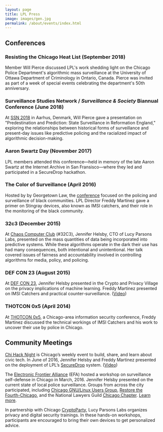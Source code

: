 ```yaml
---
layout: page
title: LPL Press
image: images/gen.jpg
permalink: /about/events/index.html
---
```


## Conferences

### Resisting the Chicago Heat List (September 2018)
Member Will Pierce discussed LPL's work shedding light on the Chicago Police Department's algorithmic mass surveillance at the University of Ottawa Department of Criminology in Ontario, Canada. Pierce was invited as part of a week of special events celebrating the department's 50th anniversary.

### Surveillance Studies Network / *Surveillance & Society* Biannual Conference (June 2018)
At [SSN 2018](http://conferences.au.dk/ssn2018/) in Aarhus, Denmark, Will Pierce gave a presentation on "Predestination and Prediction: State Surveillance in Reformation England," exploring the relationships between historical forms of surveillance and present-day issues like predictive policing and the racialized impact of algorithmic decision-making.

### Aaron Swartz Day (November 2017)
LPL members attended this conference—held in memory of the late Aaron Swartz at the Internet Archive in San Fransisco—where they led and participated in a SecureDrop hackathon.

### The Color of Surveillance (April 2016)
Hosted by by Georgetown Law, the [conference](https://www.law.georgetown.edu/academics/centers-institutes/privacy-technology/events/index.cfm) focused on the policing and surveillance of black communities. LPL Director Freddy Martinez gave a primer on Stingray devices, also known as IMSI catchers, and their role in the monitoring of the black community.

### 32c3 (December 2015)
At [Chaos Computer Club](https://events.ccc.de/category/32c3/) (#32C3), Jennifer Helsby, CTO of Lucy Parsons Labs, presented on the mass quantities of data being incorporated into predictive systems. While these algorithms operate in the dark their use has had many consequences, both intentional and unintentional. Her talk covered issues of fairness and accountability involved in controlling algorithms for media, policy, and policing.

### DEF CON 23 (August 2015)
At [DEF CON 23](https://www.defcon.org/), Jennifer Helsby presented in the Crypto and Privacy Village on the privacy implications of machine learning. Freddy Martinez presented on IMSI Catchers and practical counter-surveillance. ([Video](https://www.youtube.com/embed/JyTb5mJOYLo))

### THOTCON 0x5 (April 2014)
At [THOTCON 0x5](http://thotcon.org/), a Chicago-area information security conference, Freddy Martinez discussed the technical workings of IMSI Catchers and his work to uncover their use by police in Chicago.

## Community Meetings

[Chi Hack Night](https://chihacknight.org/) is Chicago’s weekly event to build, share, and learn about civic tech. In June of 2016, Jennifer Helsby and Freddy Martinez presented on the deployment of LPL’s [SecureDrop](/securedrop) system. ([Video](https://www.youtube.com/watch?v=XKY_Sgv9ej8))

The [Electronic Frontier Alliance](https://www.eff.org/electronic-frontier-alliance) (EFA) hosted a workshop on surveillance self-defense in Chicago in March, 2016. Jennifer Helsby presented on the current state of local police surveillance. Groups from across the city participated, including [Chicago GNU/Linux Users Group](https://chicagolug.org/), [Restore the Fourth-Chicago](http://rt4chicago.com/index.html), and the National Lawyers Guild [Chicago Chapter](http://nlgchicago.org/). [Learn more](https://www.eff.org/deeplinks/2016/04/community-groups-come-together-across-us-promote-digital-rights).

In partnership with Chicago [CryptoParty](https://www.cryptoparty.in/chicago), Lucy Parsons Labs organizes privacy and digital security trainings. In these hands-on workshops, participants are encouraged to bring their own devices to get personalized advice.
